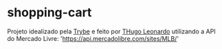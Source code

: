 # shopping-cart
Projeto idealizado pela <a href='https://www.betrybe.com/'>Trybe</a> e feito por <a href='https://github.com/hgo19'>THugo Leonardo</a> utilizando a API do Mercado Livre: 'https://api.mercadolibre.com/sites/MLB/'
